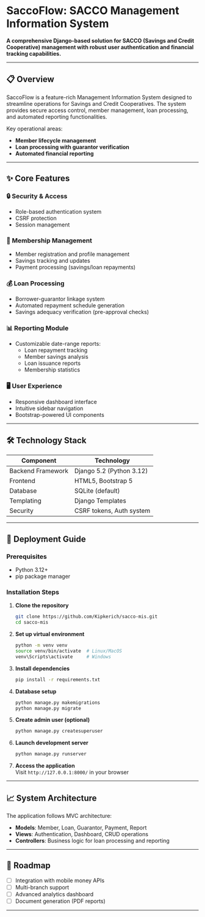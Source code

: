 # SaccoFlow: SACCO Management Information System  

**A comprehensive Django-based solution for SACCO (Savings and Credit Cooperative) management with robust user authentication and financial tracking capabilities.**  

---

## 📋 Overview  
SaccoFlow is a feature-rich Management Information System designed to streamline operations for Savings and Credit Cooperatives. The system provides secure access control, member management, loan processing, and automated reporting functionalities.  

Key operational areas:  
- **Member lifecycle management**  
- **Loan processing with guarantor verification**  
- **Automated financial reporting**  

---

## ✨ Core Features  

### 🔒 Security & Access  
- Role-based authentication system  
- CSRF protection  
- Session management  

### 👥 Membership Management  
- Member registration and profile management  
- Savings tracking and updates  
- Payment processing (savings/loan repayments)  

### 💰 Loan Processing  
- Borrower-guarantor linkage system  
- Automated repayment schedule generation  
- Savings adequacy verification (pre-approval checks)  

### 📊 Reporting Module  
- Customizable date-range reports:  
  - Loan repayment tracking  
  - Member savings analysis  
  - Loan issuance reports  
  - Membership statistics  

### 🖥️ User Experience  
- Responsive dashboard interface  
- Intuitive sidebar navigation  
- Bootstrap-powered UI components  

---

## 🛠 Technology Stack  

| Component        | Technology               |
|------------------|--------------------------|
| Backend Framework | Django 5.2 (Python 3.12) |
| Frontend         | HTML5, Bootstrap 5       |
| Database         | SQLite (default)         |
| Templating       | Django Templates         |
| Security         | CSRF tokens, Auth system |

---

## 🚀 Deployment Guide  

### Prerequisites  
- Python 3.12+  
- pip package manager  

### Installation Steps  

1. **Clone the repository**  
   ```bash
   git clone https://github.com/Kipkerich/sacco-mis.git
   cd sacco-mis
   ```

2. **Set up virtual environment**  
   ```bash
   python -m venv venv
   source venv/bin/activate  # Linux/MacOS
   venv\Scripts\activate     # Windows
   ```

3. **Install dependencies**  
   ```bash
   pip install -r requirements.txt
   ```

4. **Database setup**  
   ```bash
   python manage.py makemigrations
   python manage.py migrate
   ```

5. **Create admin user (optional)**  
   ```bash
   python manage.py createsuperuser
   ```

6. **Launch development server**  
   ```bash
   python manage.py runserver
   ```

7. **Access the application**  
   Visit `http://127.0.0.1:8000/` in your browser  

---

## 📈 System Architecture  

The application follows MVC architecture:  
- **Models**: Member, Loan, Guarantor, Payment, Report  
- **Views**: Authentication, Dashboard, CRUD operations  
- **Controllers**: Business logic for loan processing and reporting  

---

## 📅 Roadmap  
- [ ] Integration with mobile money APIs  
- [ ] Multi-branch support  
- [ ] Advanced analytics dashboard  
- [ ] Document generation (PDF reports)  

---

